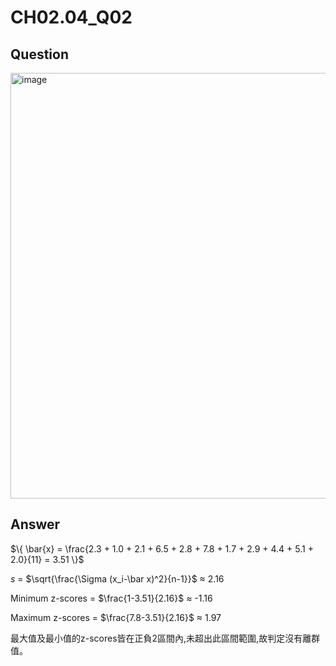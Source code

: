 # CH02.04_Q02
## Question
<img width="1070" height="681" alt="image" src="https://github.com/user-attachments/assets/d507e023-845f-4e0b-950c-e842e40cd435" />


## Answer
$\{
\bar{x} = \frac{2.3 + 1.0 + 2.1 + 6.5 + 2.8 + 7.8 + 1.7 + 2.9 + 4.4 + 5.1 + 2.0}{11} = 3.51
\}$

*s* = $\sqrt{\frac{\Sigma (x_i-\bar x)^2}{n-1}}$ $\approx$ 2.16

Minimum z-scores = $\frac{1-3.51}{2.16}$ $\approx$ -1.16

Maximum z-scores = $\frac{7.8-3.51}{2.16}$ $\approx$ 1.97

最大值及最小值的z-scores皆在正負2區間內,未超出此區間範圍,故判定沒有離群值。
